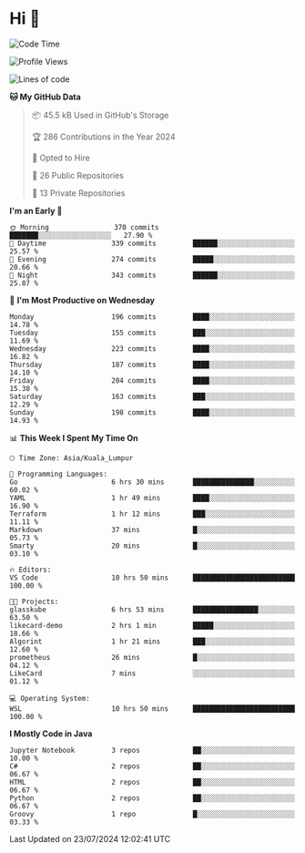 <h1>Hi 👋</h1>

<!--START_SECTION:waka-->
![Code Time](http://img.shields.io/badge/Code%20Time-578%20hrs%2036%20mins-blue)

![Profile Views](http://img.shields.io/badge/Profile%20Views-102-blue)

![Lines of code](https://img.shields.io/badge/From%20Hello%20World%20I%27ve%20Written-1.2%20million%20lines%20of%20code-blue)

**🐱 My GitHub Data** 

> 📦 45.5 kB Used in GitHub's Storage 
 > 
> 🏆 286 Contributions in the Year 2024
 > 
> 💼 Opted to Hire
 > 
> 📜 26 Public Repositories 
 > 
> 🔑 13 Private Repositories 
 > 
**I'm an Early 🐤** 

```text
🌞 Morning                370 commits         ███████░░░░░░░░░░░░░░░░░░   27.90 % 
🌆 Daytime                339 commits         ██████░░░░░░░░░░░░░░░░░░░   25.57 % 
🌃 Evening                274 commits         █████░░░░░░░░░░░░░░░░░░░░   20.66 % 
🌙 Night                  343 commits         ██████░░░░░░░░░░░░░░░░░░░   25.87 % 
```
📅 **I'm Most Productive on Wednesday** 

```text
Monday                   196 commits         ████░░░░░░░░░░░░░░░░░░░░░   14.78 % 
Tuesday                  155 commits         ███░░░░░░░░░░░░░░░░░░░░░░   11.69 % 
Wednesday                223 commits         ████░░░░░░░░░░░░░░░░░░░░░   16.82 % 
Thursday                 187 commits         ████░░░░░░░░░░░░░░░░░░░░░   14.10 % 
Friday                   204 commits         ████░░░░░░░░░░░░░░░░░░░░░   15.38 % 
Saturday                 163 commits         ███░░░░░░░░░░░░░░░░░░░░░░   12.29 % 
Sunday                   198 commits         ████░░░░░░░░░░░░░░░░░░░░░   14.93 % 
```


📊 **This Week I Spent My Time On** 

```text
🕑︎ Time Zone: Asia/Kuala_Lumpur

💬 Programming Languages: 
Go                       6 hrs 30 mins       ███████████████░░░░░░░░░░   60.02 % 
YAML                     1 hr 49 mins        ████░░░░░░░░░░░░░░░░░░░░░   16.90 % 
Terraform                1 hr 12 mins        ███░░░░░░░░░░░░░░░░░░░░░░   11.11 % 
Markdown                 37 mins             █░░░░░░░░░░░░░░░░░░░░░░░░   05.73 % 
Smarty                   20 mins             █░░░░░░░░░░░░░░░░░░░░░░░░   03.10 % 

🔥 Editors: 
VS Code                  10 hrs 50 mins      █████████████████████████   100.00 % 

🐱‍💻 Projects: 
glasskube                6 hrs 53 mins       ████████████████░░░░░░░░░   63.50 % 
likecard-demo            2 hrs 1 min         █████░░░░░░░░░░░░░░░░░░░░   18.66 % 
Algorint                 1 hr 21 mins        ███░░░░░░░░░░░░░░░░░░░░░░   12.60 % 
prometheus               26 mins             █░░░░░░░░░░░░░░░░░░░░░░░░   04.12 % 
LikeCard                 7 mins              ░░░░░░░░░░░░░░░░░░░░░░░░░   01.12 % 

💻 Operating System: 
WSL                      10 hrs 50 mins      █████████████████████████   100.00 % 
```

**I Mostly Code in Java** 

```text
Jupyter Notebook         3 repos             ██░░░░░░░░░░░░░░░░░░░░░░░   10.00 % 
C#                       2 repos             ██░░░░░░░░░░░░░░░░░░░░░░░   06.67 % 
HTML                     2 repos             ██░░░░░░░░░░░░░░░░░░░░░░░   06.67 % 
Python                   2 repos             ██░░░░░░░░░░░░░░░░░░░░░░░   06.67 % 
Groovy                   1 repo              █░░░░░░░░░░░░░░░░░░░░░░░░   03.33 % 
```




 Last Updated on 23/07/2024 12:02:41 UTC
<!--END_SECTION:waka-->
